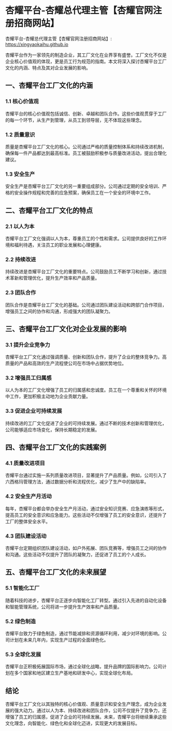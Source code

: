 # 杏耀平台-杏耀总代理主管【杏耀官网注册招商网站】

杏耀平台-杏耀总代理主管【杏耀官网注册招商网站】: <https://xingyaokaihu.github.io>

杏耀平台作为一家领先的制造企业，其工厂文化在业界享有盛誉。工厂文化不仅是企业核心价值观的体现，更是员工行为规范的指南。本文将深入探讨杏耀平台工厂文化的内涵、特点及其对企业发展的影响。

## 一、杏耀平台工厂文化的内涵

### 1.1 核心价值观

杏耀平台的核心价值观包括诚信、创新、卓越和团队合作。这些价值观贯穿于工厂的每一个环节，从生产到管理，从员工到领导层，无不体现这些理念。

### 1.2 质量意识

质量是杏耀平台工厂文化的核心。公司通过严格的质量控制体系和持续改进机制，确保每一件产品都达到最高标准。员工被鼓励积极参与质量改进活动，提出合理化建议。

### 1.3 安全生产

安全生产是杏耀平台工厂文化的另一重要组成部分。公司通过定期的安全培训、严格的安全操作规程和完善的应急预案，确保员工在一个安全的环境中工作。

## 二、杏耀平台工厂文化的特点

### 2.1 以人为本

杏耀平台工厂文化强调以人为本，尊重员工的个性和需求。公司提供良好的工作环境和福利待遇，关注员工的职业发展和心理健康。

### 2.2 持续改进

持续改进是杏耀平台工厂文化的重要特点。公司鼓励员工不断学习和创新，通过技术革新和管理优化，提升生产效率和产品质量。

### 2.3 团队合作

团队合作是杏耀平台工厂文化的基础。公司通过团队建设活动和跨部门合作项目，增强员工之间的协作和沟通，形成强大的团队凝聚力。

## 三、杏耀平台工厂文化对企业发展的影响

### 3.1 提升企业竞争力

杏耀平台工厂文化通过强调质量、创新和团队合作，提升了企业的整体竞争力。高质量的产品和高效的生产流程使公司在市场中占据优势地位。

### 3.2 增强员工归属感

以人为本的工厂文化增强了员工的归属感和忠诚度。员工在一个尊重和关怀的环境中工作，更加积极主动地为企业贡献力量。

### 3.3 促进企业可持续发展

持续改进的工厂文化促进了企业的可持续发展。通过不断的技术创新和管理优化，公司能够适应市场变化，保持长期稳定的发展。

## 四、杏耀平台工厂文化的实践案例

### 4.1 质量改进项目

杏耀平台通过实施一系列质量改进项目，显著提升了产品质量。例如，公司引入了六西格玛管理方法，通过数据分析和流程优化，减少了生产中的缺陷率。

### 4.2 安全生产月活动

每年，杏耀平台都会举办安全生产月活动，通过安全知识竞赛、应急演练等形式，提高员工的安全意识和应急能力。这些活动不仅增强了员工的安全意识，还提升了工厂的整体安全水平。

### 4.3 团队建设活动

杏耀平台定期组织团队建设活动，如户外拓展、团队竞赛等，增强员工之间的协作和沟通。这些活动不仅提升了团队的凝聚力，还促进了员工的个人成长。

## 五、杏耀平台工厂文化的未来展望

### 5.1 智能化工厂

随着科技的进步，杏耀平台正逐步向智能化工厂转型。通过引入先进的自动化设备和智能管理系统，公司将进一步提升生产效率和产品质量。

### 5.2 绿色制造

杏耀平台致力于绿色制造，通过节能减排和资源循环利用，减少对环境的影响。公司计划在未来几年内，实现生产过程的全面绿色化。

### 5.3 全球化发展

杏耀平台正积极拓展国际市场，通过全球化战略，提升品牌的国际影响力。公司计划在多个国家和地区建立生产基地和研发中心，实现全球化布局。

## 结论

杏耀平台工厂文化以其独特的核心价值观、质量意识和安全生产理念，成为企业发展的强大动力。通过以人为本、持续改进和团队合作，公司不仅提升了竞争力，还增强了员工的归属感，促进了企业的可持续发展。未来，杏耀平台将继续秉承这些文化理念，向智能化、绿色化和全球化迈进，实现更大的发展目标。